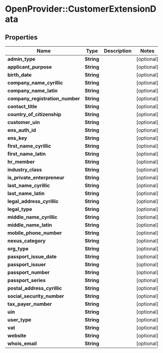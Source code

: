 # OpenProvider::CustomerExtensionData

## Properties
Name | Type | Description | Notes
------------ | ------------- | ------------- | -------------
**admin_type** | **String** |  | [optional] 
**applicant_purpose** | **String** |  | [optional] 
**birth_date** | **String** |  | [optional] 
**company_name_cyrillic** | **String** |  | [optional] 
**company_name_latin** | **String** |  | [optional] 
**company_registration_number** | **String** |  | [optional] 
**contact_title** | **String** |  | [optional] 
**country_of_citizenship** | **String** |  | [optional] 
**customer_uin** | **String** |  | [optional] 
**ens_auth_id** | **String** |  | [optional] 
**ens_key** | **String** |  | [optional] 
**first_name_cyrillic** | **String** |  | [optional] 
**first_name_latin** | **String** |  | [optional] 
**hr_member** | **String** |  | [optional] 
**industry_class** | **String** |  | [optional] 
**is_private_enterpreneur** | **String** |  | [optional] 
**last_name_cyrillic** | **String** |  | [optional] 
**last_name_latin** | **String** |  | [optional] 
**legal_address_cyrillic** | **String** |  | [optional] 
**legal_type** | **String** |  | [optional] 
**middle_name_cyrillic** | **String** |  | [optional] 
**middle_name_latin** | **String** |  | [optional] 
**mobile_phone_number** | **String** |  | [optional] 
**nexus_category** | **String** |  | [optional] 
**org_type** | **String** |  | [optional] 
**passport_issue_date** | **String** |  | [optional] 
**passport_issuer** | **String** |  | [optional] 
**passport_number** | **String** |  | [optional] 
**passport_series** | **String** |  | [optional] 
**postal_address_cyrillic** | **String** |  | [optional] 
**social_security_number** | **String** |  | [optional] 
**tax_payer_number** | **String** |  | [optional] 
**uin** | **String** |  | [optional] 
**user_type** | **String** |  | [optional] 
**vat** | **String** |  | [optional] 
**website** | **String** |  | [optional] 
**whois_email** | **String** |  | [optional] 

